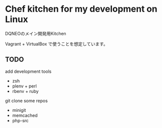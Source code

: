 # Chef kitchen for my development on Linux

DQNEOのメイン開発用Kitchen

Vagrant + VirtualBox で使うことを想定しています。


## TODO
add development tools

* zsh
* plenv + perl
* rbenv + ruby


git clone some repos

* minigit
* memcached
* php-src







